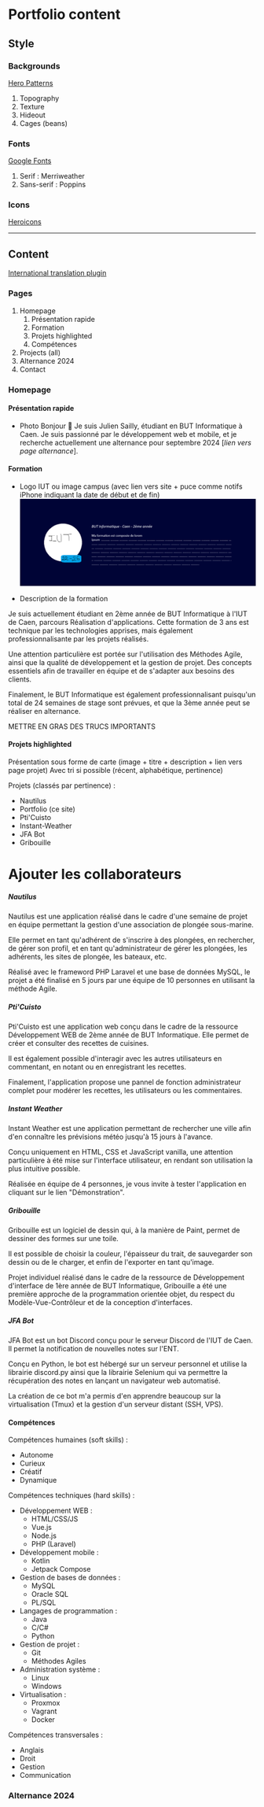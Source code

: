 # Portfolio content

## Style

### Backgrounds
[Hero Patterns](https://heropatterns.com)

1. Topography
2. Texture
3. Hideout
4. Cages (beans)

### Fonts
[Google Fonts](https://fonts.google.com)

1. Serif : Merriweather
2. Sans-serif : Poppins

### Icons
[Heroicons](https://heroicons.com)

---

## Content

[International translation plugin](https://vue-i18n.intlify.dev/)

### Pages

1. Homepage
   1. Présentation rapide
   2. Formation
   3. Projets highlighted
   4. Compétences
2. Projects (all)
3. Alternance 2024
4. Contact

### Homepage
#### Présentation rapide

- Photo
Bonjour 👋
Je suis Julien Sailly, étudiant en BUT Informatique à Caen. Je suis passionné par le développement web et mobile, et je recherche actuellement une alternance pour septembre 2024 [_lien vers page alternance_].

#### Formation

- Logo IUT ou image campus (avec lien vers site + puce comme notifs iPhone indiquant la date de début et de fin)
![alt text](image.png)

- Description de la formation

Je suis actuellement étudiant en 2ème année de BUT Informatique à l'IUT de Caen, parcours Réalisation d'applications. Cette formation de 3 ans est technique par les technologies apprises, mais également professionnalisante par les projets réalisés.

Une attention particulière est portée sur l'utilisation des Méthodes Agile, ainsi que la qualité de développement et la gestion de projet. Des concepts essentiels afin de travailler en équipe et de s'adapter aux besoins des clients.

Finalement, le BUT Informatique est également professionnalisant puisqu'un total de 24 semaines de stage sont prévues, et que la 3ème année peut se réaliser en alternance. 

METTRE EN GRAS DES TRUCS IMPORTANTS

#### Projets highlighted

Présentation sous forme de carte (image + titre + description + lien vers page projet)
Avec tri si possible (récent, alphabétique, pertinence)

Projets (classés par pertinence) :
- Nautilus
- Portfolio (ce site)
- Pti'Cuisto
- Instant-Weather
- JFA Bot
- Gribouille

# Ajouter les collaborateurs

##### Nautilus

Nautilus est une application réalisé dans le cadre d'une semaine de projet en équipe permettant la gestion d'une association de plongée sous-marine.

Elle permet en tant qu'adhérent de s'inscrire à des plongées, en rechercher, de gérer son profil, et en tant qu'administrateur de gérer les plongées, les adhérents, les sites de plongée, les bateaux, etc.

Réalisé avec le frameword PHP Laravel et une base de données MySQL, le projet a été finalisé en 5 jours par une équipe de 10 personnes en utilisant la méthode Agile.

##### Pti'Cuisto

Pti'Cuisto est une application web conçu dans le cadre de la ressource Développement WEB de 2ème année de BUT Informatique. Elle permet de créer et consulter des recettes de cuisines.

Il est également possible d'interagir avec les autres utilisateurs en commentant, en notant ou en enregistrant les recettes.

Finalement, l'application propose une pannel de fonction administrateur complet pour modérer les recettes, les utilisateurs ou les commentaires.

##### Instant Weather

Instant Weather est une application permettant de rechercher une ville afin d'en connaître les prévisions météo jusqu'à 15 jours à l'avance. 

Conçu uniquement en HTML, CSS et JavaScript vanilla, une attention particulière à été mise sur l'interface utilisateur, en rendant son utilisation la plus intuitive possible.

Réalisée en équipe de 4 personnes, je vous invite à tester l'application en cliquant sur le lien "Démonstration". 

##### Gribouille

Gribouille est un logiciel de dessin qui, à la manière de Paint, permet de dessiner des formes sur une toile. 

Il est possible de choisir la couleur, l'épaisseur du trait, de sauvegarder son dessin ou de le charger, et enfin de l'exporter en tant qu'image.

Projet individuel réalisé dans le cadre de la ressource de Développement d'interface de 1ère année de BUT Informatique, Gribouille a été une première approche de la programmation orientée objet, du respect du Modèle-Vue-Contrôleur et de la conception d'interfaces.

##### JFA Bot

JFA Bot est un bot Discord conçu pour le serveur Discord de l'IUT de Caen. Il permet la notification de nouvelles notes sur l'ENT. 

Conçu en Python, le bot est hébergé sur un serveur personnel et utilise la librairie discord.py ainsi que la librairie Selenium qui va permettre la récupération des notes en lançant un navigateur web automatisé.

La création de ce bot m'a permis d'en apprendre beaucoup sur la virtualisation (Tmux) et la gestion d'un serveur distant (SSH, VPS).

#### Compétences

Compétences humaines (soft skills) :
- Autonome
- Curieux
- Créatif
- Dynamique

Compétences techniques (hard skills) :
- Développement WEB :
   - HTML/CSS/JS
   - Vue.js
   - Node.js
   - PHP (Laravel)
- Développement mobile :
   - Kotlin
   - Jetpack Compose
- Gestion de bases de données :
   - MySQL
   - Oracle SQL
   - PL/SQL
- Langages de programmation :
   - Java
   - C/C#
   - Python
- Gestion de projet :
   - Git
   - Méthodes Agiles
- Administration système :
   - Linux
   - Windows
- Virtualisation :
   - Proxmox
   - Vagrant
   - Docker

Compétences transversales :
- Anglais
- Droit
- Gestion
- Communication

### Alternance 2024

